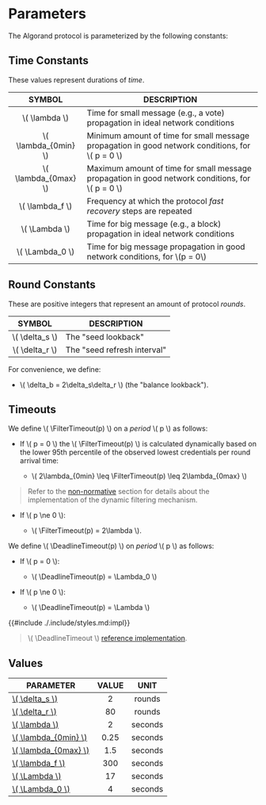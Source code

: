 $$
\newcommand \FilterTimeout {\mathrm{FilterTimeout}}
\newcommand \DeadlineTimeout {\mathrm{DeadlineTimeout}}
$$

# Parameters

The Algorand protocol is parameterized by the following constants:

## Time Constants

These values represent durations of _time_.

|         SYMBOL         | DESCRIPTION                                                                                        |
|:----------------------:|----------------------------------------------------------------------------------------------------|
|    \\( \lambda \\)     | Time for small message (e.g., a vote) propagation in ideal network conditions                      |
| \\( \lambda_{0min} \\) | Minimum amount of time for small message propagation in good network conditions, for \\( p = 0 \\) |
| \\( \lambda_{0max} \\) | Maximum amount of time for small message propagation in good network conditions, for \\( p = 0 \\) |
|   \\( \lambda_f \\)    | Frequency at which the protocol _fast recovery_ steps are repeated                                 |
|    \\( \Lambda \\)     | Time for big message (e.g., a block) propagation in ideal network conditions                       |
|   \\( \Lambda_0 \\)    | Time for big message propagation in good network conditions, for \\(p = 0\\)                       |

## Round Constants

These are positive integers that represent an amount of protocol _rounds_.

|      SYMBOL      | DESCRIPTION                 |
|:----------------:|-----------------------------|
| \\( \delta_s \\) | The "seed lookback"         |
| \\( \delta_r \\) | The "seed refresh interval" |

For convenience, we define:

- \\( \delta_b = 2\delta_s\delta_r \\) (the "balance lookback").

## Timeouts

We define \\( \FilterTimeout(p) \\) on a _period_ \\( p \\) as follows:

- If \\( p = 0 \\) the \\( \FilterTimeout(p) \\) is calculated dynamically based on the
lower 95th percentile of the observed lowest credentials per round arrival time:

  - \\( 2\lambda_{0min} \leq \FilterTimeout(p) \leq 2\lambda_{0max} \\)

> Refer to the [non-normative](abft-overview.md#dynamic-filter-timeout) section
> for details about the implementation of the dynamic filtering mechanism.

- If \\( p \ne 0 \\):

  - \\( \FilterTimeout(p) = 2\lambda \\).

We define \\( \DeadlineTimeout(p) \\) on _period_ \\( p \\) as follows:

- If \\( p = 0 \\):

  - \\( \DeadlineTimeout(p) = \Lambda_0 \\)

- If \\( p \ne 0 \\):

  - \\( \DeadlineTimeout(p) = \Lambda \\)

{{#include ./.include/styles.md:impl}}
> \\( \DeadlineTimeout \\) [reference implementation](https://github.com/algorand/go-algorand/blob/b6e5bcadf0ad3861d4805c51cbf3f695c38a93b7/agreement/types.go#L67).

## Values

| PARAMETER                                                                                                                                                   | VALUE |  UNIT   |
|-------------------------------------------------------------------------------------------------------------------------------------------------------------|:-----:|:-------:|
| [\\( \delta_s \\)](https://github.com/algorand/go-algorand/blob/5c49e9a54dfea12c6cee561b8611d2027c401163/config/consensus.go#L969)                          |   2   | rounds  |
| [\\( \delta_r \\)](https://github.com/algorand/go-algorand/blob/5c49e9a54dfea12c6cee561b8611d2027c401163/config/consensus.go#L983)                          |  80   | rounds  |
| [\\( \lambda \\)](https://github.com/algorand/go-algorand/blob/5c49e9a54dfea12c6cee561b8611d2027c401163/config/consensus.go#L1616)                          |   2   | seconds |
| [\\( \lambda_{0min} \\)](https://github.com/algorand/go-algorand/blob/5c49e9a54dfea12c6cee561b8611d2027c401163/agreement/dynamicFilterTimeoutParams.go#L34) | 0.25  | seconds |
| [\\( \lambda_{0max} \\)](https://github.com/algorand/go-algorand/blob/5c49e9a54dfea12c6cee561b8611d2027c401163/config/consensus.go#L1486)                   |  1.5  | seconds |
| [\\( \lambda_f \\)](https://github.com/algorand/go-algorand/blob/5c49e9a54dfea12c6cee561b8611d2027c401163/config/consensus.go#L967)                         |  300  | seconds |
| [\\( \Lambda \\)](https://github.com/algorand/go-algorand/blob/5c49e9a54dfea12c6cee561b8611d2027c401163/config/consensus.go#L1617)                          |  17   | seconds |
| [\\( \Lambda_0 \\)](https://github.com/algorand/go-algorand/blob/5c49e9a54dfea12c6cee561b8611d2027c401163/config/consensus.go#L1501)                        |   4   | seconds |
